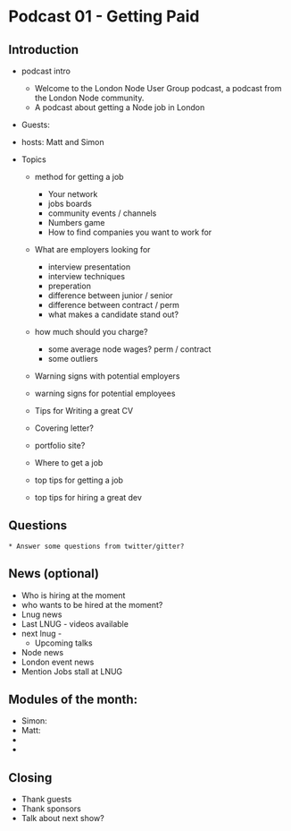 

# Podcast 01 - Getting Paid


## Introduction

* podcast intro
    * Welcome to the London Node User Group podcast, a podcast from the London Node community. 
    * A podcast about getting a Node job in London
* Guests:  
* hosts: Matt and Simon 
	

* Topics 

    * method for getting a job
        * Your network 
        * jobs boards 
        * community events / channels
        * Numbers game 
        * How to find companies you want to work for


    * What are employers looking for 
        * interview presentation 
        * interview techniques 
        * preperation 
        * difference between junior / senior 
        * difference between contract / perm
        * what makes a candidate stand out?


    * how much should you charge?
        * some average node wages? perm / contract
        * some outliers 

    * Warning signs with potential employers
    * warning signs for potential employees  

    * Tips for Writing a great CV

    * Covering letter?
    * portfolio site?


    * Where to get a job

    * top tips for getting a job
    * top tips for hiring a great dev

## Questions 

    * Answer some questions from twitter/gitter?


## News (optional)
* Who is hiring at the  moment 
* who wants to be hired at the  moment?
* Lnug news
* Last LNUG - videos available
* next lnug - 
    * Upcoming talks 
* Node news
* London event news
* Mention Jobs stall at LNUG 


##  Modules of the month: 
* Simon:
* Matt: 
*
*

## Closing 
* Thank guests 
* Thank sponsors 
* Talk about next show? 